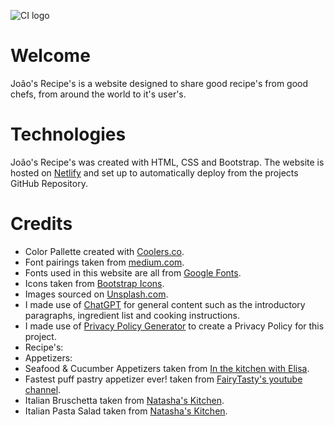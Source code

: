 ![CI logo](https://codeinstitute.s3.amazonaws.com/fullstack/ci_logo_small.png)

# Welcome

João's Recipe's is a website designed to share good recipe's from good chefs, from around the world to it's user's.

# Technologies

João's Recipe's was created with HTML, CSS and Bootstrap. The website is hosted on [Netlify](https://www.netlify.com) and set up to automatically deploy from the projects GitHub Repository.

# Credits

- Color Pallette created with [Coolers.co](https://coolors.co/).
- Font pairings taken from [medium.com](https://medium.com/bentobox-design/font-pairings-our-favorite-google-fonts-for-restaurants-d157e4c5e5fd).
- Fonts used in this website are all from [Google Fonts](https://fonts.google.com/).
- Icons taken from [Bootstrap Icons](https://icons.getbootstrap.com/).
- Images sourced on [Unsplash.com](https://unsplash.com/).
- I made use of [ChatGPT](https://www.chatgpt.com) for general content such as the introductory paragraphs, ingredient list and cooking instructions.
- I made use of [Privacy Policy Generator](https://www.privacypolicygenerator.info/) to create a Privacy Policy for this project.
- Recipe's:
- Appetizers:
- Seafood & Cucumber Appetizers taken from [In the kitchen with Elisa](https://www.inthekitchenwithelisa.com/seafood-and-cucumber-appetizers).
- Fastest puff pastry appetizer ever! taken from [FairyTasty's youtube channel](https://www.youtube.com/watch?v=nmyeLxPgtaA).
- Italian Bruschetta taken from [Natasha's Kitchen](https://natashaskitchen.com/classic-bruschetta-recipe/).
- Italian Pasta Salad taken from [Natasha's Kitchen](https://natashaskitchen.com/italian-pasta-salad/).
